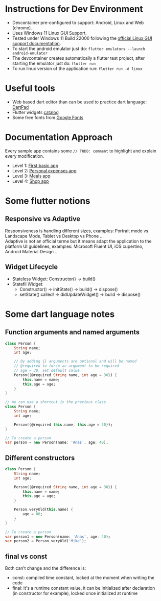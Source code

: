 # Instructions for Dev Environment

- Devcontainer pre-configured to support: Android, Linux and Web (chrome).
- Uses Windows 11 Linux GUI Support.
- Tested under Windows 11 Build 22000 following the [official Linux GUI support documentation](https://docs.microsoft.com/en-us/windows/wsl/tutorials/gui-apps).
- To start the android emulator just do: `flutter emulators --launch android-emulator`
- The devcontainer creates automatically a flutter test project, after starting the emulator just do: `flutter run`
- To run linux version of the application run: `flutter run -d linux`

# Useful tools

- Web based dart editor than can be used to practice dart language: [DartPad](https://dartpad.dev)
- Flutter widgets [catalog](https://docs.flutter.dev/development/ui/widgets)
- Some free fonts from [Google Fonts](https://fonts.google.com/)

# Documentation Approach

Every sample app contains some `// TODO: comment` to highlight and explain every modification.

- Level 1: [First basic app](./basic_flutter_app)
- Level 2: [Personal expenses app](./personal_expenses_app)
- Level 3: [Meals app](./meals_app)
- Level 4: [Shop app](./shop_app)

# Some flutter notions

## Responsive vs Adaptive

Responsiveness is handling different sizes, examples: Portrait mode vs Landscape Mode, Tablet vs Desktop vs Phone ...\
Adaptive is not an official terme but it means adapt the application to the platform UI guidelines, examples: Microsoft Fluent UI, iOS cupertino, Android Material Design ... 

## Widget Lifecycle

- Stateless Widget: Constructor() -> build()
- Statefil Widget: 
    - Constructor() -> initState() -> build() -> dispose()
    - setState() called! -> didUpdateWidget() -> build -> dispose()

# Some dart language notes

## Function arguments and named arguments

```dart
class Person {
    String name;
    int age;

    // By adding {} arguments are optional and will be named
    // @required to force an argument to be required
    // age = 30, set default value
    Person({@required String name, int age = 30}) {
        this.name = name;
        this.age = age;
    }
}

// We can use a shortcut in the previous class
class Person {
    String name;
    int age;

    Person({@required this.name, this.age = 30});
}

// To create a person
var person = new Person(name: 'Anas', age: 40);
```

## Different constructors

```dart
class Person {
    String name;
    int age;

    Person({@required String name, int age = 30}) {
        this.name = name;
        this.age = age;
    }

    Person.veryOld(this.name) {
        age = 80;
    }
}

// To create a person
var person1 = new Person(name: 'Anas', age: 40);
var person2 = Person.veryOld('Mike');
```

## final vs const

Both can't change and the difference is: 
- const: compiled time constant, locked at the moment when writing the code
- final: It's a runtime constant value, it can be initialized after declaration (in constructor for example), locked once initialized at runtime